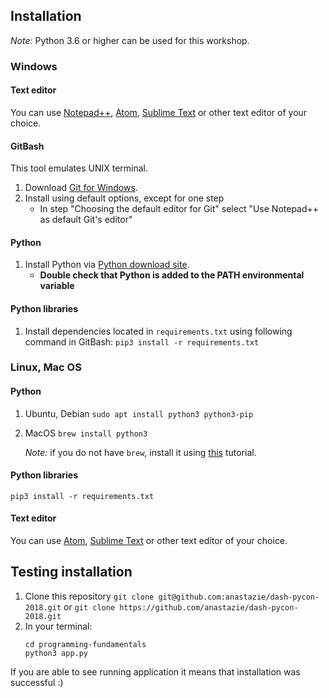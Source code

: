 ## Installation

*Note:* Python 3.6 or higher can be used for this workshop.

### Windows

#### Text editor
You can use [Notepad++](https://notepad-plus-plus.org/download/v7.5.8.html), [Atom](https://atom.io), [Sublime Text](http://www.sublimetext.com) or other text editor of your choice.

#### GitBash

This tool emulates UNIX terminal.
1. Download [Git for Windows](https://gitforwindows.org).
2. Install using default options, except for one step
    - In step  "Choosing the default editor for Git" select "Use Notepad++ as default Git's editor"

#### Python

1. Install Python via [Python download site](https://www.python.org/downloads/).
    - **Double check that Python is added to the PATH environmental variable**

#### Python libraries
1. Install dependencies located in `requirements.txt` using following command in GitBash: `pip3 install -r requirements.txt`

### Linux, Mac OS

#### Python
1. Ubuntu, Debian
    `sudo apt install python3 python3-pip`
1. MacOS
    `brew install python3`
    
    *Note:* if you do not have `brew`, install it using [this](https://brew.sh/) tutorial.

#### Python libraries

`pip3 install -r requirements.txt`

#### Text editor
You can use [Atom](https://atom.io), [Sublime Text](http://www.sublimetext.com) or other text editor of your choice.

## Testing installation

1. Clone this repository `git clone git@github.com:anastazie/dash-pycon-2018.git` or `git clone https://github.com/anastazie/dash-pycon-2018.git`
1. In your terminal:
    ```
    cd programming-fundamentals
    python3 app.py
    ```
If you are able to see running application it means that installation was successful :)
